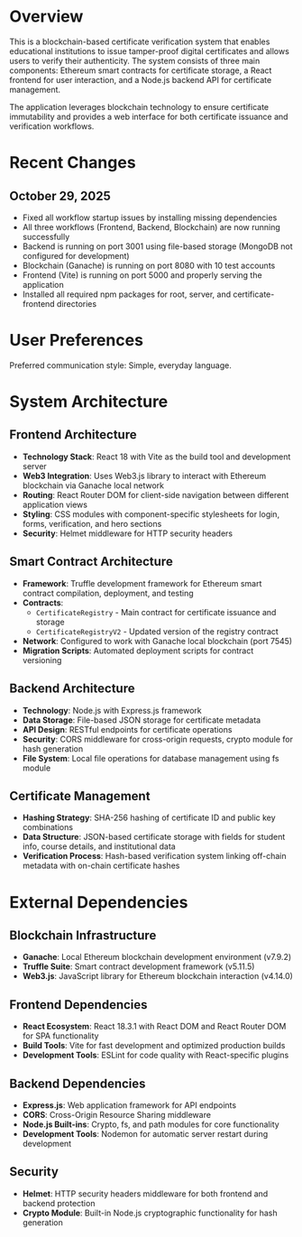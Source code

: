 # Overview

This is a blockchain-based certificate verification system that enables educational institutions to issue tamper-proof digital certificates and allows users to verify their authenticity. The system consists of three main components: Ethereum smart contracts for certificate storage, a React frontend for user interaction, and a Node.js backend API for certificate management.

The application leverages blockchain technology to ensure certificate immutability and provides a web interface for both certificate issuance and verification workflows.

# Recent Changes

## October 29, 2025
- Fixed all workflow startup issues by installing missing dependencies
- All three workflows (Frontend, Backend, Blockchain) are now running successfully
- Backend is running on port 3001 using file-based storage (MongoDB not configured for development)
- Blockchain (Ganache) is running on port 8080 with 10 test accounts
- Frontend (Vite) is running on port 5000 and properly serving the application
- Installed all required npm packages for root, server, and certificate-frontend directories

# User Preferences

Preferred communication style: Simple, everyday language.

# System Architecture

## Frontend Architecture
- **Technology Stack**: React 18 with Vite as the build tool and development server
- **Web3 Integration**: Uses Web3.js library to interact with Ethereum blockchain via Ganache local network
- **Routing**: React Router DOM for client-side navigation between different application views
- **Styling**: CSS modules with component-specific stylesheets for login, forms, verification, and hero sections
- **Security**: Helmet middleware for HTTP security headers

## Smart Contract Architecture
- **Framework**: Truffle development framework for Ethereum smart contract compilation, deployment, and testing
- **Contracts**: 
  - `CertificateRegistry` - Main contract for certificate issuance and storage
  - `CertificateRegistryV2` - Updated version of the registry contract
- **Network**: Configured to work with Ganache local blockchain (port 7545)
- **Migration Scripts**: Automated deployment scripts for contract versioning

## Backend Architecture
- **Technology**: Node.js with Express.js framework
- **Data Storage**: File-based JSON storage for certificate metadata
- **API Design**: RESTful endpoints for certificate operations
- **Security**: CORS middleware for cross-origin requests, crypto module for hash generation
- **File System**: Local file operations for database management using fs module

## Certificate Management
- **Hashing Strategy**: SHA-256 hashing of certificate ID and public key combinations
- **Data Structure**: JSON-based certificate storage with fields for student info, course details, and institutional data
- **Verification Process**: Hash-based verification system linking off-chain metadata with on-chain certificate hashes

# External Dependencies

## Blockchain Infrastructure
- **Ganache**: Local Ethereum blockchain development environment (v7.9.2)
- **Truffle Suite**: Smart contract development framework (v5.11.5)
- **Web3.js**: JavaScript library for Ethereum blockchain interaction (v4.14.0)

## Frontend Dependencies
- **React Ecosystem**: React 18.3.1 with React DOM and React Router DOM for SPA functionality
- **Build Tools**: Vite for fast development and optimized production builds
- **Development Tools**: ESLint for code quality with React-specific plugins

## Backend Dependencies
- **Express.js**: Web application framework for API endpoints
- **CORS**: Cross-Origin Resource Sharing middleware
- **Node.js Built-ins**: Crypto, fs, and path modules for core functionality
- **Development Tools**: Nodemon for automatic server restart during development

## Security
- **Helmet**: HTTP security headers middleware for both frontend and backend protection
- **Crypto Module**: Built-in Node.js cryptographic functionality for hash generation